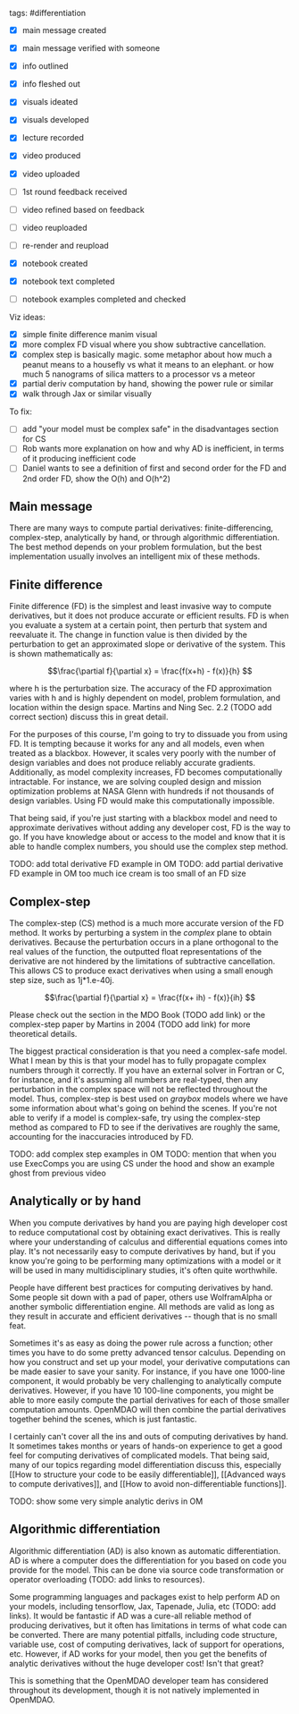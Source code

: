 tags: #differentiation 

- [x] main message created
- [x] main message verified with someone
- [x] info outlined
- [x] info fleshed out
- [x] visuals ideated
- [x] visuals developed
- [x] lecture recorded
- [x] video produced
- [x] video uploaded
- [ ] 1st round feedback received
- [ ] video refined based on feedback
- [ ] video reuploaded
- [ ] re-render and reupload

- [x] notebook created
- [x] notebook text completed
- [ ] notebook examples completed and checked

Viz ideas:
- [x] simple finite difference manim visual
- [x] more complex FD visual where you show subtractive cancellation. 
- [x] complex step is basically magic. some metaphor about how much a peanut means to a housefly vs what it means to an elephant. or how much 5 nanograms of silica matters to a processor vs a meteor
- [x] partial deriv computation by hand, showing the power rule or similar
- [x] walk through Jax or similar visually

To fix:
- [ ] add "your model must be complex safe" in the disadvantages section for CS
- [ ] Rob wants more explanation on how and why AD is inefficient, in terms of it producing inefficient code
- [ ] Daniel wants to see a definition of first and second order for the FD and 2nd order FD, show the O(h) and O(h^2)

## Main message
There are many ways to compute partial derivatives: finite-differencing, complex-step, analytically by hand, or through algorithmic differentiation. The best method depends on your problem formulation, but the best implementation usually involves an intelligent mix of these methods.

## Finite difference
Finite difference (FD) is the simplest and least invasive way to compute derivatives, but it does not produce accurate or efficient results.  FD is when you evaluate a system at a certain point, then perturb that system and reevaluate it. The change in function value is then divided by the perturbation to get an approximated slope or derivative of the system. This is shown mathematically as:

$$\frac{\partial f}{\partial x} = \frac{f(x+h) - f(x)}{h} $$

where h is the perturbation size. The accuracy of the FD approximation varies with h and is highly dependent on model, problem formulation, and location within the design space. Martins and Ning Sec. 2.2 (TODO add correct section) discuss this in great detail.

For the purposes of this course, I'm going to try to dissuade you from using FD. It is tempting because it works for any and all models, even when treated as a blackbox. However, it scales very poorly with the number of design variables and does not produce reliably accurate gradients. Additionally, as model complexity increases, FD becomes computationally intractable. For instance, we are solving coupled design and mission optimization problems at NASA Glenn with hundreds if not thousands of design variables. Using FD would make this computationally impossible.

That being said, if you're just starting with a blackbox model and need to approximate derivatives without adding any developer cost, FD is the way to go. If you have knowledge about or access to the model and know that it is able to handle complex numbers, you should use the complex step method.

TODO: add total derivative FD example in OM
TODO: add partial derivative FD example in OM
too much ice cream is too small of an FD size

## Complex-step

The complex-step (CS) method is a much more accurate version of the FD method. It works by perturbing a system in the *complex* plane to obtain derivatives. Because the perturbation occurs in a plane orthogonal to the real values of the function, the outputted float representations of the derivative are not hindered by the limitations of subtractive cancellation. This allows CS to produce exact derivatives when using a small enough step size, such as 1j*1.e-40j.

$$\frac{\partial f}{\partial x} = \frac{f(x+ ih) - f(x)}{ih} $$

Please check out the section in the MDO Book (TODO add link) or the complex-step paper by Martins in 2004 (TODO add link) for more theoretical details.

The biggest practical consideration is that you need a complex-safe model. What I mean by this is that your model has to fully propagate complex numbers through it correctly. If you have an external solver in Fortran or C, for instance, and it's assuming all numbers are real-typed, then any perturbation in the complex space will not be reflected throughout the model. Thus, complex-step is best used on *graybox* models where we have some information about what's going on behind the scenes. If you're not able to verify if a model is complex-safe, try using the complex-step method as compared to FD to see if the derivatives are roughly the same, accounting for the inaccuracies introduced by FD.

TODO: add complex step examples in OM
TODO: mention that when you use ExecComps you are using CS under the hood and show an example
ghost from previous video

## Analytically or by hand
When you compute derivatives by hand you are paying high developer cost to reduce computational cost by obtaining exact derivatives. This is really where your understanding of calculus and differential equations comes into play. It's not necessarily easy to compute derivatives by hand, but if you know you're going to be performing many optimizations with a model or it will be used in many multidisciplinary studies, it's often quite worthwhile.

People have different best practices for computing derivatives by hand. Some people sit down with a pad of paper, others use WolframAlpha or another symbolic differentiation engine. All methods are valid as long as they result in accurate and efficient derivatives -- though that is no small feat.

Sometimes it's as easy as doing the power rule across a function; other times you have to do some pretty advanced tensor calculus. Depending on how you construct and set up your model, your derivative computations can be made easier to save your sanity. For instance, if you have one 1000-line component, it would probably be very challenging to analytically compute derivatives. However, if you have 10 100-line components, you might be able to more easily compute the partial derivatives for each of those smaller computation amounts. OpenMDAO will then combine the partial derivatives together behind the scenes, which is just fantastic.

I certainly can't cover all the ins and outs of computing derivatives by hand. It sometimes takes months or years of hands-on experience to get a good feel for computing derivatives of complicated models. That being said, many of our topics regarding model differentiation discuss this, especially [[How to structure your code to be easily differentiable]], [[Advanced ways to compute derivatives]], and [[How to avoid non-differentiable functions]].

TODO: show some very simple analytic derivs in OM

## Algorithmic differentiation
Algorithmic differentiation (AD) is also known as automatic differentiation. AD is where a computer does the differentiation for you based on code you provide for the model. This can be done via source code transformation or operator overloading (TODO: add links to resources).

Some programming languages and packages exist to help perform AD on your models, including tensorflow, Jax, Tapenade, Julia, etc (TODO: add links). It would be fantastic if AD was a cure-all reliable method of producing derivatives, but it often has limitations in terms of what code can be converted. There are many potential pitfalls, including code structure, variable use, cost of computing derivatives, lack of support for operations, etc. However, if AD works for your model, then you get the benefits of analytic derivatives without the huge developer cost! Isn't that great?

This is something that the OpenMDAO developer team has considered throughout its development, though it is not natively implemented in OpenMDAO.